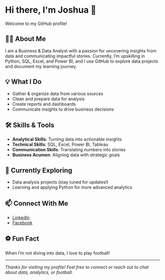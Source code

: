 # Hi there, I'm Joshua 👋

Welcome to my GitHub profile!

## 👨‍💻 About Me
I am a Business & Data Analyst with a passion for uncovering insights from data and communicating impactful stories. Currently, I’m upskilling in Python, SQL, Excel, and Power BI, and I use GitHub to explore data projects and document my learning journey.

## 💡 What I Do
- Gather & organize data from various sources
- Clean and prepare data for analysis
- Create reports and dashboards
- Communicate insights to drive business decisions

## 🛠️ Skills & Tools
- **Analytical Skills**: Turning data into actionable insights
- **Technical Skills**: SQL, Excel, Power BI, Tableau
- **Communication Skills**: Translating numbers into stories
- **Business Acumen**: Aligning data with strategic goals

## 🚀 Currently Exploring
- Data analysis projects (stay tuned for updates!)
- Learning and applying Python for more advanced analytics

## 📫 Connect With Me
- [LinkedIn](https://www.linkedin.com/in/joshuaanidi)
- [Facebook](https://www.facebook.com/share/15FviwmG6jP/?mibextid=wwXIfr)

## ⚽ Fun Fact
When I’m not diving into data, I love to play football!

---

*Thanks for visiting my profile! Feel free to connect or reach out to chat about data, analytics, or football.*
